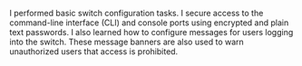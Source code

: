 I performed basic switch configuration tasks. I secure access to the command-line
interface (CLI) and console ports using encrypted and plain text passwords. I also learned how to
configure messages for users logging into the switch. These message banners are also used to warn
unauthorized users that access is prohibited.

